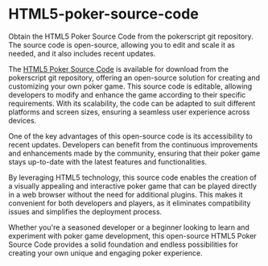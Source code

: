 # HTML5-poker-source-code
Obtain the HTML5 Poker Source Code from the pokerscript git repository. The source code is open-source, allowing you to edit and scale it as needed, and it also includes recent updates.

The [HTML5 Poker Source Code](https://www.pokerscript.net/HTML5-poker-source-code.html) is available for download from the pokerscript git repository, offering an open-source solution for creating and customizing your own poker game. This source code is editable, allowing developers to modify and enhance the game according to their specific requirements. With its scalability, the code can be adapted to suit different platforms and screen sizes, ensuring a seamless user experience across devices.

One of the key advantages of this open-source code is its accessibility to recent updates. Developers can benefit from the continuous improvements and enhancements made by the community, ensuring that their poker game stays up-to-date with the latest features and functionalities.

By leveraging HTML5 technology, this source code enables the creation of a visually appealing and interactive poker game that can be played directly in a web browser without the need for additional plugins. This makes it convenient for both developers and players, as it eliminates compatibility issues and simplifies the deployment process.

Whether you're a seasoned developer or a beginner looking to learn and experiment with poker game development, this open-source HTML5 Poker Source Code provides a solid foundation and endless possibilities for creating your own unique and engaging poker experience.
